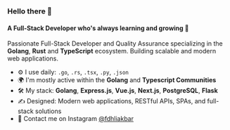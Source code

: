 ### Hello there 👋

#### A Full-Stack Developer who's always learning and growing 🚀

Passionate Full-Stack Developer and Quality Assurance specializing in the **Golang**, **Rust** and **TypeScript** ecosystem.
Building scalable and modern web applications.

- ⚙️ I use daily: `.go`, `.rs`, `.tsx`, `.py`, `.json`
- 🌍 I'm mostly active within the **Golang** and **Typescript Communities**
- 🛠️ My stack: **Golang**, **Express.js**, **Vue.js**, **Next.js**, **PostgreSQL**, **Flask**
- ✍️ Designed: Modern web applications, RESTful APIs, SPAs, and full-stack solutions
- 💬 Contact me on Instagram [@fdhliakbar](https://instagram.com/fdhliakbar)
